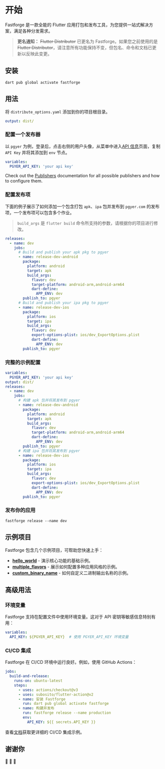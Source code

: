 # 开始

Fastforge 是一款全能的 Flutter 应用打包和发布工具，为您提供一站式解决方案，满足各种分发需求。

> **更名通知：** ~~Flutter Distributor~~ 已更名为 Fastforge。如果您之前使用的是 ~~Flutter Distributor~~，请注意所有功能保持不变，但包名、命令和文档已更新以反映此变更。

## 安装

```
dart pub global activate fastforge
```

## 用法

将 `distribute_options.yaml` 添加到你的项目根目录。

```yaml
output: dist/
```

### 配置一个发布器

以 `pgyer` 为例，登录后，点击右侧的用户头像，从菜单中进入[API 信息](https://www.pgyer.com/account/api)页面，复制 `API Key` 并将其添加到 `env` 节点。

```yaml
variables:
  PGYER_API_KEY: 'your api key'
```

Check out the [Publishers](/zh/publishers/appcenter) documentation for all possible publishers and how to configure them.

### 配置发布项

下面的例子展示了如何添加一个包含打包 `apk`、`ipa` 包并发布到 `pgyer.com` 的发布项，一个发布项可以包含多个作业。

> `build_args` 是 `flutter build` 命令所支持的参数，请根据你的项目进行修改。

```yaml
releases:
  - name: dev
    jobs:
      # Build and publish your apk pkg to pgyer
      - name: release-dev-android
        package:
          platform: android
          target: apk
          build_args:
            flavor: dev
            target-platform: android-arm,android-arm64
            dart-define:
              APP_ENV: dev
        publish_to: pgyer
      # Build and publish your ipa pkg to pgyer
      - name: release-dev-ios
        package:
          platform: ios
          target: ipa
          build_args:
            flavor: dev
            export-options-plist: ios/dev_ExportOptions.plist
            dart-define:
              APP_ENV: dev
        publish_to: pgyer
```

### 完整的示例配置

```yaml
variables:
  PGYER_API_KEY: 'your api key'
output: dist/
releases:
  - name: dev
    jobs:
      # 构建 apk 包并将其发布到 pgyer
      - name: release-dev-android
        package:
          platform: android
          target: apk
          build_args:
            flavor: dev
            target-platform: android-arm,android-arm64
            dart-define:
              APP_ENV: dev
        publish_to: pgyer
      # 构建 ipa 包并将其发布到 pgyer
      - name: release-dev-ios
        package:
          platform: ios
          target: ipa
          build_args:
            flavor: dev
            export-options-plist: ios/dev_ExportOptions.plist
            dart-define:
              APP_ENV: dev
        publish_to: pgyer
```

### 发布你的应用

```
fastforge release --name dev
```

## 示例项目

Fastforge 包含几个示例项目，可帮助您快速上手：

- **[hello_world](https://github.com/fastforgedev/fastforge/tree/main/examples/hello_world)** - 演示核心功能的基础示例。
- **[multiple_flavors](https://github.com/fastforgedev/fastforge/tree/main/examples/multiple_flavors)** - 展示如何配置多种应用风格的示例。
- **[custom_binary_name](https://github.com/fastforgedev/fastforge/tree/main/examples/custom_binary_name)** - 如何自定义二进制输出名称的示例。

## 高级用法

### 环境变量

Fastforge 支持在配置文件中使用环境变量。这对于 API 密钥等敏感信息特别有用：

```yaml
variables:
  API_KEY: ${PGYER_API_KEY}  # 使用 PGYER_API_KEY 环境变量
```

### CI/CD 集成

Fastforge 在 CI/CD 环境中运行良好。例如，使用 GitHub Actions：

```yaml
jobs:
  build-and-release:
    runs-on: ubuntu-latest
    steps:
      - uses: actions/checkout@v3
      - uses: subosito/flutter-action@v2
      - name: 安装 Fastforge
        run: dart pub global activate fastforge
      - name: 构建并发布
        run: fastforge release --name production
        env:
          API_KEY: ${{ secrets.API_KEY }}
```

查看[文档](https://fastforge.dev/zh/)获取更详细的 CI/CD 集成示例。

## 谢谢你

🎉 🎉 🎉
